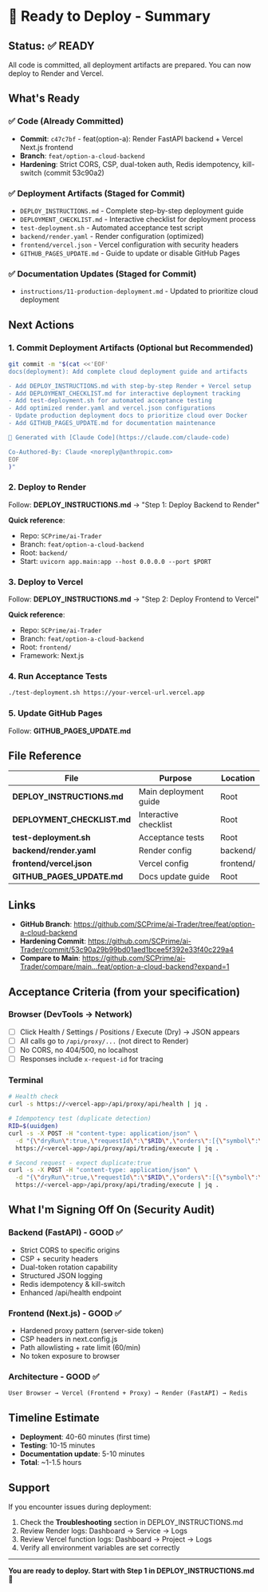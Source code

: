 # 🚀 Ready to Deploy - Summary

## Status: ✅ READY

All code is committed, all deployment artifacts are prepared. You can now deploy to Render and Vercel.

## What's Ready

### ✅ Code (Already Committed)
- **Commit**: `c47c7bf` - feat(option-a): Render FastAPI backend + Vercel Next.js frontend
- **Branch**: `feat/option-a-cloud-backend`
- **Hardening**: Strict CORS, CSP, dual-token auth, Redis idempotency, kill-switch (commit 53c90a2)

### ✅ Deployment Artifacts (Staged for Commit)
- `DEPLOY_INSTRUCTIONS.md` - Complete step-by-step deployment guide
- `DEPLOYMENT_CHECKLIST.md` - Interactive checklist for deployment process
- `test-deployment.sh` - Automated acceptance test script
- `backend/render.yaml` - Render configuration (optimized)
- `frontend/vercel.json` - Vercel configuration with security headers
- `GITHUB_PAGES_UPDATE.md` - Guide to update or disable GitHub Pages

### ✅ Documentation Updates (Staged for Commit)
- `instructions/11-production-deployment.md` - Updated to prioritize cloud deployment

## Next Actions

### 1. Commit Deployment Artifacts (Optional but Recommended)
```bash
git commit -m "$(cat <<'EOF'
docs(deployment): Add complete cloud deployment guide and artifacts

- Add DEPLOY_INSTRUCTIONS.md with step-by-step Render + Vercel setup
- Add DEPLOYMENT_CHECKLIST.md for interactive deployment tracking
- Add test-deployment.sh for automated acceptance testing
- Add optimized render.yaml and vercel.json configurations
- Update production deployment docs to prioritize cloud over Docker
- Add GITHUB_PAGES_UPDATE.md for documentation maintenance

🤖 Generated with [Claude Code](https://claude.com/claude-code)

Co-Authored-By: Claude <noreply@anthropic.com>
EOF
)"
```

### 2. Deploy to Render
Follow: **DEPLOY_INSTRUCTIONS.md** → "Step 1: Deploy Backend to Render"

**Quick reference**:
- Repo: `SCPrime/ai-Trader`
- Branch: `feat/option-a-cloud-backend`
- Root: `backend/`
- Start: `uvicorn app.main:app --host 0.0.0.0 --port $PORT`

### 3. Deploy to Vercel
Follow: **DEPLOY_INSTRUCTIONS.md** → "Step 2: Deploy Frontend to Vercel"

**Quick reference**:
- Repo: `SCPrime/ai-Trader`
- Branch: `feat/option-a-cloud-backend`
- Root: `frontend/`
- Framework: Next.js

### 4. Run Acceptance Tests
```bash
./test-deployment.sh https://your-vercel-url.vercel.app
```

### 5. Update GitHub Pages
Follow: **GITHUB_PAGES_UPDATE.md**

## File Reference

| File | Purpose | Location |
|------|---------|----------|
| **DEPLOY_INSTRUCTIONS.md** | Main deployment guide | Root |
| **DEPLOYMENT_CHECKLIST.md** | Interactive checklist | Root |
| **test-deployment.sh** | Acceptance tests | Root |
| **backend/render.yaml** | Render config | backend/ |
| **frontend/vercel.json** | Vercel config | frontend/ |
| **GITHUB_PAGES_UPDATE.md** | Docs update guide | Root |

## Links

- **GitHub Branch**: https://github.com/SCPrime/ai-Trader/tree/feat/option-a-cloud-backend
- **Hardening Commit**: https://github.com/SCPrime/ai-Trader/commit/53c90a29b99bd01aed1bcee5f392e33f40c229a4
- **Compare to Main**: https://github.com/SCPrime/ai-Trader/compare/main...feat/option-a-cloud-backend?expand=1

## Acceptance Criteria (from your specification)

### Browser (DevTools → Network)
- [ ] Click Health / Settings / Positions / Execute (Dry) → JSON appears
- [ ] All calls go to `/api/proxy/...` (not direct to Render)
- [ ] No CORS, no 404/500, no localhost
- [ ] Responses include `x-request-id` for tracing

### Terminal
```bash
# Health check
curl -s https://<vercel-app>/api/proxy/api/health | jq .

# Idempotency test (duplicate detection)
RID=$(uuidgen)
curl -s -X POST -H "content-type: application/json" \
  -d "{\"dryRun\":true,\"requestId\":\"$RID\",\"orders\":[{\"symbol\":\"AAPL\",\"side\":\"buy\",\"qty\":1}]}" \
  https://<vercel-app>/api/proxy/api/trading/execute | jq .

# Second request - expect duplicate:true
curl -s -X POST -H "content-type: application/json" \
  -d "{\"dryRun\":true,\"requestId\":\"$RID\",\"orders\":[{\"symbol\":\"AAPL\",\"side\":\"buy\",\"qty\":1}]}" \
  https://<vercel-app>/api/proxy/api/trading/execute | jq .
```

## What I'm Signing Off On (Security Audit)

### Backend (FastAPI) - GOOD ✅
- Strict CORS to specific origins
- CSP + security headers
- Dual-token rotation capability
- Structured JSON logging
- Redis idempotency & kill-switch
- Enhanced /api/health endpoint

### Frontend (Next.js) - GOOD ✅
- Hardened proxy pattern (server-side token)
- CSP headers in next.config.js
- Path allowlisting + rate limit (60/min)
- No token exposure to browser

### Architecture - GOOD ✅
```
User Browser → Vercel (Frontend + Proxy) → Render (FastAPI) → Redis
```

## Timeline Estimate
- **Deployment**: 40-60 minutes (first time)
- **Testing**: 10-15 minutes
- **Documentation update**: 5-10 minutes
- **Total**: ~1-1.5 hours

## Support
If you encounter issues during deployment:
1. Check the **Troubleshooting** section in DEPLOY_INSTRUCTIONS.md
2. Review Render logs: Dashboard → Service → Logs
3. Review Vercel function logs: Dashboard → Project → Logs
4. Verify all environment variables are set correctly

---

**You are ready to deploy. Start with Step 1 in DEPLOY_INSTRUCTIONS.md** 🚀